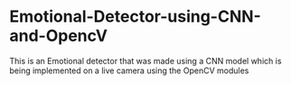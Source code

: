 # Emotional-Detector-using-CNN-and-OpencV
This is an Emotional detector that was made using a CNN model which is being implemented on a live camera using the OpenCV modules

